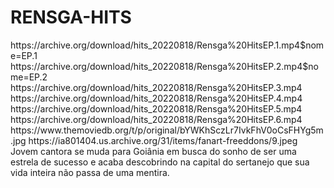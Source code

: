 # RENSGA-HITS


<item>
<title>[COLOR silver][B] RENSGA HITS 1º TEMPORADA [/COLOR][/B][COLOR yellow]  FULL HD  [B][/COLOR][/B]</title>
<link>https://archive.org/download/hits_20220818/Rensga%20HitsEP.1.mp4$nome=EP.1</link>
<link>https://archive.org/download/hits_20220818/Rensga%20HitsEP.2.mp4$nome=EP.2</link>
<link>https://archive.org/download/hits_20220818/Rensga%20HitsEP.3.mp4</link>
<link>https://archive.org/download/hits_20220818/Rensga%20HitsEP.4.mp4</link>
<link>https://archive.org/download/hits_20220818/Rensga%20HitsEP.5.mp4</link>
<link>https://archive.org/download/hits_20220818/Rensga%20HitsEP.6.mp4</link>
<thumbnail>https://www.themoviedb.org/t/p/original/bYWKhSczLr7IvkFhV0oCsFHYg5m.jpg</thumbnail>
<fanart>https://ia801404.us.archive.org/31/items/fanart-freeddons/9.jpeg</fanart>
<info>Jovem cantora se muda para Goiânia em busca do sonho de ser uma estrela de sucesso e acaba descobrindo na capital do sertanejo que sua vida inteira não passa de uma mentira.</info>
</item>
